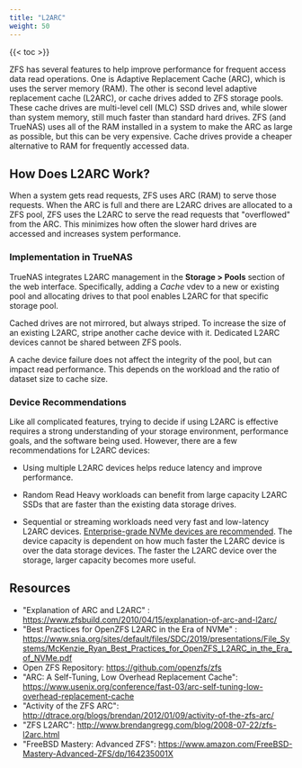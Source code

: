 ```yaml
---
title: "L2ARC"
weight: 50
---
```


{{< toc >}}

ZFS has several features to help improve performance for frequent access data read operations. One is Adaptive Replacement Cache (ARC), which is uses the server memory (RAM). The other is second level adaptive replacement cache (L2ARC), or cache drives added to ZFS storage pools. These cache drives are multi-level cell (MLC) SSD drives and, while slower than system memory, still much faster than standard hard drives. ZFS (and TrueNAS) uses all of the RAM installed in a system to make the ARC as large as possible, but this can be very expensive. Cache drives provide a cheaper alternative to RAM for frequently accessed data.

## How Does L2ARC Work?

When a system gets read requests, ZFS uses ARC (RAM) to serve those requests. When the ARC is full and there are L2ARC drives are allocated to a ZFS pool, ZFS uses the L2ARC to serve the read requests that "overflowed" from the ARC. This minimizes how often the slower hard drives are accessed and increases system performance.

### Implementation in TrueNAS

TrueNAS integrates L2ARC management in the **Storage > Pools** section of the web interface. Specifically, adding a *Cache* vdev to a new or existing pool and allocating drives to that pool enables L2ARC for that specific storage pool.

Cached drives are not mirrored, but always striped.
To increase the size of an existing L2ARC, stripe another cache device with it.
Dedicated L2ARC devices cannot be shared between ZFS pools.

A cache device failure does not affect the integrity of the pool, but can impact read performance.
This depends on the workload and the ratio of dataset size to cache size.

### Device Recommendations

Like all complicated features, trying to decide if using L2ARC is effective requires a strong understanding of your storage environment, performance goals, and the software being used.
However, there are a few recommendations for L2ARC devices:

* Using multiple L2ARC devices helps reduce latency and improve performance.

* Random Read Heavy workloads can benefit from large capacity L2ARC SSDs that are faster than the existing data storage drives.

* Sequential or streaming workloads need very fast and low-latency L2ARC devices. [Enterprise-grade NVMe devices are recommended](https://www.snia.org/sites/default/files/SDC/2019/presentations/File_Systems/McKenzie_Ryan_Best_Practices_for_OpenZFS_L2ARC_in_the_Era_of_NVMe.pdf). The device capacity is dependent on how much faster the L2ARC device is over the data storage devices. The faster the L2ARC device over the storage, larger capacity becomes more useful.

## Resources

* "Explanation of ARC and L2ARC" : https://www.zfsbuild.com/2010/04/15/explanation-of-arc-and-l2arc/
* "Best Practices for OpenZFS L2ARC in the Era of NVMe" : https://www.snia.org/sites/default/files/SDC/2019/presentations/File_Systems/McKenzie_Ryan_Best_Practices_for_OpenZFS_L2ARC_in_the_Era_of_NVMe.pdf
* Open ZFS Repository: https://github.com/openzfs/zfs
* "ARC: A Self-Tuning, Low Overhead Replacement Cache": https://www.usenix.org/conference/fast-03/arc-self-tuning-low-overhead-replacement-cache
* "Activity of the ZFS ARC": http://dtrace.org/blogs/brendan/2012/01/09/activity-of-the-zfs-arc/
* "ZFS L2ARC": http://www.brendangregg.com/blog/2008-07-22/zfs-l2arc.html
* "FreeBSD Mastery: Advanced ZFS": https://www.amazon.com/FreeBSD-Mastery-Advanced-ZFS/dp/164235001X
